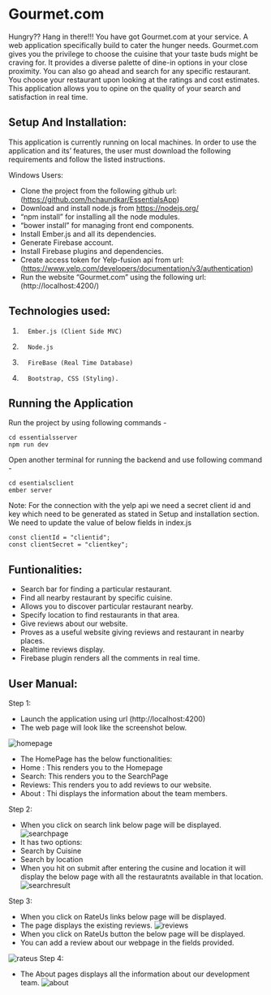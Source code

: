 # Gourmet.com

Hungry?? Hang in there!!! You have got Gourmet.com at your service. A web application specifically build to cater the hunger needs. Gourmet.com gives you the privilege to choose the cuisine that your taste buds might be craving for. It provides a diverse palette of dine-in options in your close proximity. You can also go ahead and search for any specific restaurant. You choose your restaurant upon looking at the ratings and cost estimates. This application allows you to opine on the quality of your search and satisfaction in real time.

## Setup And Installation:

This application is currently running on local machines. In order to use the application and its’ features, the user must download the following requirements and follow the listed instructions.
 
Windows Users:
- Clone the project from the following github url: (https://github.com/hchaundkar/EssentialsApp)
- Download and install node.js from https://nodejs.org/  
- “npm install” for installing all the node modules. 
- “bower install” for managing front end components. 
- Install Ember.js and all its dependencies.
- Generate Firebase account.
- Install Firebase plugins and dependencies.
- Create access token for Yelp-fusion api from url:(https://www.yelp.com/developers/documentation/v3/authentication)
- Run the website “Gourmet.com” using the following url:  (http://localhost:4200/)

## Technologies used:

1.       Ember.js (Client Side MVC)
2.       Node.js
3.       FireBase (Real Time Database)
4.       Bootstrap, CSS (Styling).

## Running the Application
Run the project by using following commands -
```
cd essentialsserver
npm run dev
```
Open another terminal for running the backend and use following command - 
```
cd esentialsclient
ember server
```

Note: For the connection with the yelp api we need a secret client id and key which need to be generated as stated in Setup and installation section. We need to update the value of below fields in index.js

```
const clientId = "clientid";
const clientSecret = "clientkey";
```


## Funtionalities:

- Search bar for finding a particular restaurant.
- Find all nearby restaurant by specific cuisine.
- Allows you to discover particular restaurant nearby.
- Specify location to find restaurants in that area.
- Give reviews about our website.
- Proves as a useful website giving reviews and restaurant in nearby places.
- Realtime reviews display.
- Firebase plugin renders all the comments in real time.



## User Manual:

Step 1:

- Launch the application using url (http://localhost:4200)
- The web page will look like the screenshot below.

![homepage](https://cloud.githubusercontent.com/assets/25421655/26038737/17c6119e-38c4-11e7-969a-18091e340f9a.jpg)

- The HomePage has the below functionalities:
- Home : This renders you to the Homepage
- Search: This renders you to the SearchPage
- Reviews: This renders you to add reviews to our website.
- About : Thi displays the information about the team members.


Step 2:

- When you click on search link below page will be displayed.
![searchpage](https://cloud.githubusercontent.com/assets/25421655/26038740/17c7e398-38c4-11e7-96ae-9bb052865012.jpg)
- It has two options:
- Search by Cuisine
- Search by location
- When you hit on submit after entering the cusine and location it will display the below page with all the restauratnts available in that location.
![searchresult](https://cloud.githubusercontent.com/assets/25421655/26038738/17c658c0-38c4-11e7-8ade-a3c3666b7d64.jpg)



Step 3:

- When you click on RateUs links below page will be displayed.
- The page displays the existing reviews.
![reviews](https://cloud.githubusercontent.com/assets/25421655/26038739/17c7e78a-38c4-11e7-944a-3eca47d8ea29.jpg)
-  When you click on RateUs button the below page will be displayed.
- You can add a review about our webpage in the fields provided.

![rateus](https://cloud.githubusercontent.com/assets/25421655/26038736/17c5e84a-38c4-11e7-90a5-c6cf09c569f6.jpg)
Step 4:

- The About pages displays all the information about our development team.
![about](https://cloud.githubusercontent.com/assets/25421655/26038770/a7223296-38c4-11e7-988c-cb1db7af5984.jpg)
